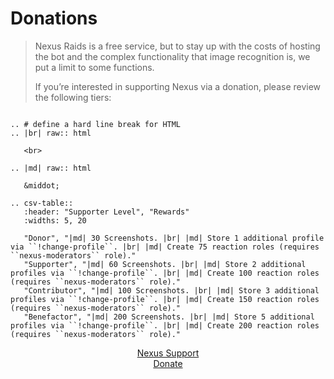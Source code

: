# Donations

> Nexus Raids is a free service, but to stay up with the costs of hosting the bot and the complex functionality that image recognition is, we put a limit to some functions.
>
> If you’re interested in supporting Nexus via a donation,  please review the following tiers:
>

```eval_rst

.. # define a hard line break for HTML
.. |br| raw:: html

   <br>

.. |md| raw:: html

   &middot;

.. csv-table::
   :header: "Supporter Level", "Rewards"
   :widths: 5, 20

   "Donor", "|md| 30 Screenshots. |br| |md| Store 1 additional profile via ``!change-profile``. |br| |md| Create 75 reaction roles (requires ``nexus-moderators`` role)."
   "Supporter", "|md| 60 Screenshots. |br| |md| Store 2 additional profiles via ``!change-profile``. |br| |md| Create 100 reaction roles (requires ``nexus-moderators`` role)."
   "Contributor", "|md| 100 Screenshots. |br| |md| Store 3 additional profiles via ``!change-profile``. |br| |md| Create 150 reaction roles (requires ``nexus-moderators`` role)."
   "Benefactor", "|md| 200 Screenshots. |br| |md| Store 5 additional profiles via ``!change-profile``. |br| |md| Create 200 reaction roles (requires ``nexus-moderators`` role)."

```

<div align="center"><a class="donate_button" href="https://discord.gg/8PnNrEPhhe" target="_blank">Nexus Support</a></div>

<div align="center"><a class="donate_button" href="https://donatebot.io/checkout/770303285550645278" target="_blank">Donate</a></div>

